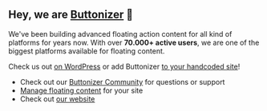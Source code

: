 ## Hey, we are [Buttonizer](https://buttonizer.pro/) 🤖

We've been building advanced floating action content for all kind of platforms for years now. With over **70.000+ active users**, we are one of the biggest platforms available for floating content.

Check us out [on WordPress](https://wordpress.org/plugins/buttonizer-multifunctional-button/) or add Buttonizer [to your handcoded site](http://app.buttonizer.pro/)!

- Check out our [Buttonizer Community](https://community.buttonizer.pro/) for questions or support
- [Manage floating content](https://app.buttonizer.pro) for your site
- Check out [our website](https://buttonizer.pro/)

